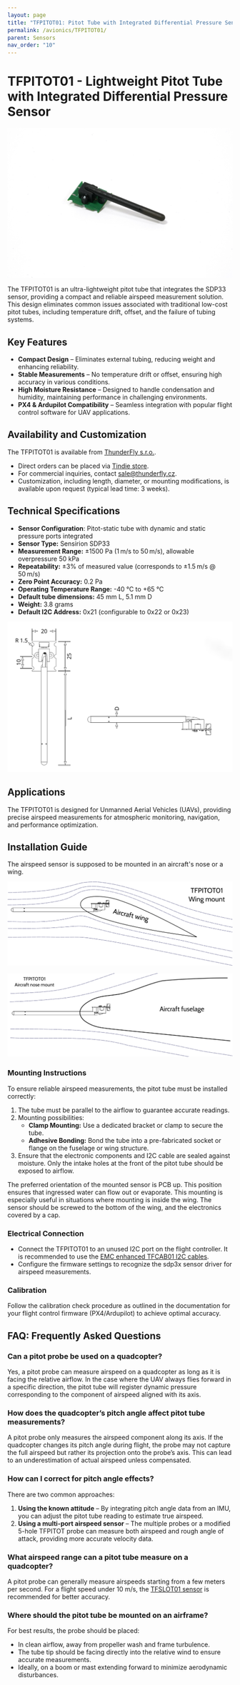 ```yaml
---
layout: page
title: "TFPITOT01: Pitot Tube with Integrated Differential Pressure Sensor"
permalink: /avionics/TFPITOT01/
parent: Sensors
nav_order: "10"
---
```


# TFPITOT01 - Lightweight Pitot Tube with Integrated Differential Pressure Sensor

![TFPITOT01 side view](TFPITOT01_side.jpg)

The TFPITOT01 is an ultra-lightweight pitot tube that integrates the SDP33 sensor, providing a compact and reliable airspeed measurement solution. This design eliminates common issues associated with traditional low-cost pitot tubes, including temperature drift, offset, and the failure of tubing systems.

## Key Features
- **Compact Design** – Eliminates external tubing, reducing weight and enhancing reliability.
- **Stable Measurements** – No temperature drift or offset, ensuring high accuracy in various conditions.
- **High Moisture Resistance** – Designed to handle condensation and humidity, maintaining performance in challenging environments.
- **PX4 & Ardupilot Compatibility** – Seamless integration with popular flight control software for UAV applications.

## Availability and Customization

The TFPITOT01 is available from [ThunderFly s.r.o.](https://www.thunderfly.cz/).
- Direct orders can be placed via [Tindie store](https://www.tindie.com/products/37220/).
- For commercial inquiries, contact sale@thunderfly.cz.
- Customization, including length, diameter, or mounting modifications, is available upon request (typical lead time: 3 weeks).

## Technical Specifications
- **Sensor Configuration**: Pitot-static tube with dynamic and static pressure ports integrated
- **Sensor Type:** Sensirion SDP33
- **Measurement Range:** ±1500 Pa (1 m/s to 50 m/s), allowable overpressure 50 kPa
- **Repeatability:** ±3% of measured value (corresponds to ±1.5 m/s @ 50 m/s)
- **Zero Point Accuracy:** 0.2 Pa
- **Operating Temperature Range:** -40 °C to +65 °C
- **Default tube dimensions:** 45 mm L, 5.1 mm D
- **Weight:** 3.8 grams
- **Default I2C Address:** 0x21 (configurable to 0x22 or 0x23)

[![TFPITOT01 technical drawing](TFPITOT01_dimensions.png)](TFPITOT01_dimensions.pdf)

## Applications
The TFPITOT01 is designed for Unmanned Aerial Vehicles (UAVs), providing precise airspeed measurements for atmospheric monitoring, navigation, and performance optimization.

## Installation Guide

The airspeed sensor is supposed to be mounted in an aircraft's nose or a wing. 

![TFPITOT01 aircraft wing mount](TFPITOT01_wing_mount.png)


![TFPITOT01 aircraft nose mount](TFPITOT01_nose_mount.png)


### Mounting Instructions

To ensure reliable airspeed measurements, the pitot tube must be installed correctly:

1. The tube must be parallel to the airflow to guarantee accurate readings.
2. Mounting possibilities:
   - **Clamp Mounting:** Use a dedicated bracket or clamp to secure the tube.
   - **Adhesive Bonding:** Bond the tube into a pre-fabricated socket or flange on the fuselage or wing structure.
3. Ensure that the electronic components and I2C cable are sealed against moisture. Only the intake holes at the front of the pitot tube should be exposed to airflow.

The preferred orientation of the mounted sensor is PCB up. This position ensures that ingressed water can flow out or evaporate. This mounting is especially useful in situations where mounting is inside the wing. The sensor should be screwed to the bottom of the wing, and the electronics covered by a cap. 

### Electrical Connection
- Connect the TFPITOT01 to an unused I2C port on the flight controller. It is recommended to use the [EMC enhanced TFCAB01 I2C cables](/avionics/TFCAB01/).
- Configure the firmware settings to recognize the sdp3x sensor driver for airspeed measurements.

### Calibration
Follow the calibration check procedure as outlined in the documentation for your flight control firmware (PX4/Ardupilot) to achieve optimal accuracy.

## FAQ: Frequently Asked Questions

### Can a pitot probe be used on a quadcopter?
Yes, a pitot probe can measure airspeed on a quadcopter as long as it is facing the relative airflow. In the case where the UAV always flies forward in a specific direction, the pitot tube will register dynamic pressure corresponding to the component of airspeed aligned with its axis.  

### How does the quadcopter’s pitch angle affect pitot tube measurements?  
A pitot probe only measures the airspeed component along its axis. If the quadcopter changes its pitch angle during flight, the probe may not capture the full airspeed but rather its projection onto the probe’s axis. This can lead to an underestimation of actual airspeed unless compensated.  

### How can I correct for pitch angle effects?
There are two common approaches:  
1. **Using the known attitude** – By integrating pitch angle data from an IMU, you can adjust the pitot tube reading to estimate true airspeed.  
2. **Using a multi-port airspeed sensor** – The multiple probes or a modified 5-hole TFPITOT probe can measure both airspeed and rough angle of attack, providing more accurate velocity data.  

### What airspeed range can a pitot tube measure on a quadcopter?
A pitot probe can generally measure airspeeds starting from a few meters per second. For a flight speed under 10 m/s, the [TFSLOT01 sensor](https://docs.thunderfly.cz/avionics/TFSLOT01/) is recommended for better accuracy.  

### Where should the pitot tube be mounted on an airframe?  
For best results, the probe should be placed:  
- In clean airflow, away from propeller wash and frame turbulence.  
- The tube tip should be facing directly into the relative wind to ensure accurate measurements.  
- Ideally, on a boom or mast extending forward to minimize aerodynamic disturbances.  

